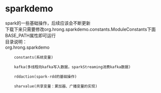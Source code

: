 # sparkdemo
spark的一些基础操作，后续应该会不断更新   
下载下来只需要修改org.hrong.sparkdemo.constants.ModuleConstants下面BASE_PATH属性即可运行  
目录说明：  
	org.hrong.sparkdemo  
	
		constants(系统变量)   
		
		kafka(多线程向kafka写入数据，sparkStreaming消费kafka数据)  
		
		rddaction(spark-rdd的基础操作)   
		
		sharvalue(共享变量：累加器、广播变量的实现)  
        
